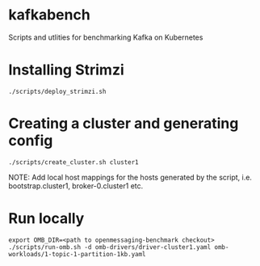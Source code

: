 # kafkabench

Scripts and utlities for benchmarking Kafka on Kubernetes

# Installing Strimzi

```
./scripts/deploy_strimzi.sh
```

# Creating a cluster and generating config

```
./scripts/create_cluster.sh cluster1
```

NOTE: Add local host mappings for the hosts generated by the script, i.e. bootstrap.cluster1, broker-0.cluster1 etc.

# Run locally

```
export OMB_DIR=<path to openmessaging-benchmark checkout>
./scripts/run-omb.sh -d omb-drivers/driver-cluster1.yaml omb-workloads/1-topic-1-partition-1kb.yaml
```

